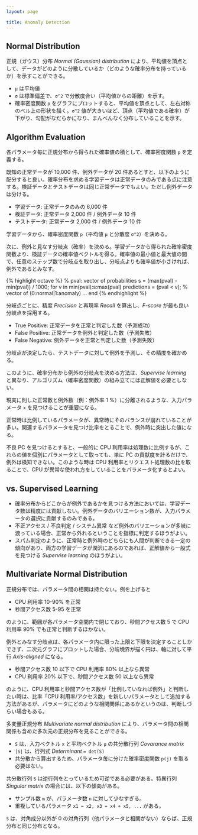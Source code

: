 ```yaml
---
layout: page

title: Anomaly Detection
---
```


<script type="text/x-mathjax-config">
  MathJax.Hub.Config({ tex2jax: { inlineMath: [['$','$'], ["\\(","\\)"]] } });
</script>
<script type="text/javascript"
  src="http://cdn.mathjax.org/mathjax/latest/MathJax.js?config=TeX-AMS_HTML">
</script>

## Normal Distribution

正規（ガウス）分布 _Normal (Gaussian) distribution_ により、平均値を頂点として、データがどのように分散しているか（どのような確率分布を持っているか）を示すことができる。

<script type="math/tex; mode=display" id="MathJax-Element-normal_distribution">
{\scriptsize \text{$\mu = $ the mean of $x$}} \\
{\scriptsize \text{$\sigma^{2} = $ the variance of $x$ ($\sigma =$ standard deviation)}} \\
\begin{align}
p(x; \mu, \sigma^{2}) & = \frac{1}{ \sqrt{ 2 \pi \sigma^{2} } } \exp \left( - \frac{ (x - \mu)^{2} }{ 2 \sigma^{2} } \right) \\
\end{align} \\
</script>

* `μ` は平均値
* `σ` は標準偏差で、`σ^2` で分散度合い（平均値からの距離）を示す。
* 確率密度関数 `p` をグラフにプロットすると、平均値を頂点として、左右対称のベル上の形状を描く。`σ^2` 値が大きいほど、頂点（平均値である確率）が下がり、勾配がなだらかになり、まんべんなく分布していることを示す。

## Algorithm Evaluation

各パラメータ毎に正規分布から得られた確率値の積として、確率密度関数 `p` を定義する。

<script type="math/tex; mode=display" id="MathJax-Element-anomaly_detection_algorithm">
\begin{align}
\mu_{j} & = \frac{1}{m} \sum_{i = 1}^{m} x_{j}^{(i)} \\
\sigma_{j}^{2} & = \frac{1}{m} \sum_{i = 1}^{m} (x_{j}^{(i)} - \mu_{j})^{2} \\
p(x) & = p(x_1; \mu_1, \sigma_1^2) \cdot p(x_2; \mu_2, \sigma_2^2) \cdot \ldots \cdot p(x_n; \mu_n, \sigma_n^2) \\
& = \prod_{j = 1}^{n} p(x_{j}; \mu_{j}, \sigma_{j}^{2}) \\
& = \prod_{j = 1}^{n} \frac{1}{ \sqrt{ 2 \pi \sigma_{j}^{2} } } \exp \left( - \frac{ (x_{j} - \mu_{j})^{2} }{ 2 \sigma_{j}^{2} } \right) \\
\end{align} \\
</script>

既知の正常データが 10,000 件、例外データが 20 件あるとすと、以下のように配分すると良い。確率分布を求める学習データは正常データのみである点に注意する。検証データとテストデータは同じ正常データでもよい。ただし例外データは分ける。

* 学習データ: 正常データのみの 6,000 件
* 検証データ: 正常データ 2,000 件 / 例外データ 10 件
* テストデータ: 正常データ 2,000 件 / 例外データ 10 件

学習データから、確率密度関数 `p`（平均値 `μ` と分散度 `σ^2`）を決める。

次に、例外と見なす分岐点（確率）を決める。学習データから得られた確率密度関数より、検証データの確率値ベクトルを得る。確率値の最小値と最大値の間で、任意のステップ数で分岐点を取り出し、分岐点よりも確率値が小さければ、例外であるとみなす。

{% highlight octave %}
% pval: vector of probabilities
s = (max(pval) - min(pval)) / 1000;
for v in min(pval):s:max(pval)
    predictions = (pval < v); % vector of (0:normal|1:anomaly)
    ...
end
{% endhighlight %}

分岐点ごとに、精度 _Precision_ と再現率 _Recall_ を算出し、_F-score_ が最も良い分岐点を採用する。

<script type="math/tex; mode=display" id="MathJax-Element-anomaly_detection_algorithm_fscore">
{\scriptsize \text{$tp = $ true positive, $fp = $ false positive, $fn = $ false negative}} \\
{\scriptsize \text{$P = $ Precision, $R = $ Recall}} \\
P = \frac{tp}{tp + fp} \\
R = \frac{tp}{tp + fn} \\
F_{1} = 2 \frac{PR}{P + R} \\
</script>

* True Positive: 正常データを正常と判定した数（予測成功）
* False Positive: 正常データを例外と判定した数（予測失敗）
* False Negative: 例外データを正常と判定した数（予測失敗）

分岐点が決定したら、テストデータに対して例外を予測し、その精度を確かめる。

このように、確率分布から例外の分岐点を決める方法は、_Supervise learning_ と異なり、アルゴリズム（確率密度関数）の組み立てには正解値を必要としない。

現実に則した正常数と例外数（例：例外率 1 %）に分離されるような、入力パラメータ `x` を見つけることが重要になる。

正常時は比例しているパラメータが、異常時にそのバランスが崩れていることが多い。関連するパラメータを見つけ比率をとることで、例外時に突出した値になる。

不良 PC を見つけるとすると、一般的に CPU 利用率は処理数に比例するが、これらの値を個別にパラメータとして取っても、単に PC の貢献度を計るだけで、例外は検知できない。このような時は CPU 利用率とリクエスト処理数の比を取ることで、CPU が異常な使われ方をしていることをパラメータ化するとよい。

## vs. Supervised Learning

* 確率分布からどこからが例外であるかを見つける方法においては、学習データ数は精度には貢献しない。例外データのバリエーション数が、入力パラメータの選択に貢献するのみである。
* 不正アクセス / 不良判定 / システム異常 など例外のバリエーションが多岐に渡っている場合、正常から外れるということを指標に判定するほうがよい。
* スパム判定のように、正常時と例外時のどちらにも人間が判断できる一定の傾向があり、両方の学習データが潤沢にあるのであれば、正解値から一般式を見つける _Supervise learning_ のほうがよい。

## Multivariate Normal Distribution

正規分布では、パラメータ間の相関は持たない。例を上げると

* CPU 利用率 10-90% を正常
* 秒間アクセス数 5-95 を正常

のように、範囲が各パラメータ空間内で閉じており、秒間アクセス数 5 で CPU 利用率 90% でも正常と判断するほかない。

例外とみなす分岐点は、各パラメータ内に限った上限と下限を決定することしかできず、二次元グラフにプロットした場合、分岐境界が描く円は、軸に対して平行 _Axis-aligned_ になる。

* 秒間アクセス数 10 以下で CPU 利用率 80% 以上なら異常
* CPU 利用率 20% 以下で、秒間アクセス数 50 以上なら異常

のように、CPU 利用率と秒間アクセス数が「比例していなれば例外」と判断したい時は、比率「CPU 利用率/アクセス数」を新しいパラメータとして追加する方法があるが、パラメータにどのような相関関係にあるかというのは、判断しづらい場合もある。

多変量正規分布 _Multivariate normal distribution_ により、パラメータ間の相関関係も含めた多次元の正規分布を見ることができる。

<script type="math/tex; mode=display" id="MathJax-Element-multivariate_normal_distribution">
{\scriptsize \text{$m = $ number of examples}} \\
{\scriptsize \text{$n = $ number of features}} \\

\begin{align}
\mu & = \frac{1}{m} \sum_{i = 1}^{m} x^{(i)} \in \mathbb{R}^{n} \\
S & = \frac{1}{m} \sum_{i = 1}^{m} (x^{(i)} - \mu) (x^{(i)} - \mu)^{T} \in \mathbb{R}^{n \times n} \\
p(x; \mu, S) & = \frac{1}{ ( \sqrt{ 2 \pi } )^{m} \sqrt{ | S | } } \exp \left( - \frac{1}{2} (x - \mu)^{T} S^{-1} (x - \mu) \right) \\
\end{align}
</script>

* `S` は、入力ベクトル `x` と平均ベクトル `μ` の共分散行列 _Covarance matrix_
* `|S|` は、行列式 _Determinant_ `= det(S)`
* 共分散から算出するため、パラメータ毎に分けた確率密度関数 `p(j)` を取る必要はない。

共分散行列 `S` は逆行列をとっているため可逆である必要がある。特異行列 _Singular matrix_ の場合には、以下の傾向がある。

* サンプル数 `m` が、パラメータ数 `n` に対して少なすぎる。
* 重複しているパラメータ `x1 = x2, x3 = x4 + x5, ...` がある。

`S` は、対角成分以外が 0 の対角行列（他パラメータと相関がない）ならば、正規分布と同じ分布となる。

